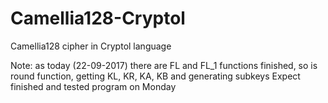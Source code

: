 # Camellia128-Cryptol
Camellia128 cipher in Cryptol language

Note: as today (22-09-2017) there are FL and FL_1 functions finished, so is round function, getting KL, KR, KA, KB and generating subkeys
Expect finished and tested program on Monday
